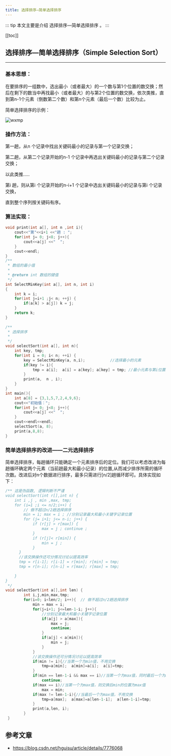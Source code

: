 ```yaml
---
title: 选择排序—简单选择排序
---
```


::: tip
本文主要是介绍 选择排序—简单选择排序 。
:::

[[toc]]



## 选择排序—简单选择排序（Simple Selection Sort）

------

### 基本思想：

在要排序的一组数中，选出最小（或者最大）的一个数与第1个位置的数交换；然后在剩下的数当中再找最小（或者最大）的与第2个位置的数交换，依次类推，直到第n-1个元素（倒数第二个数）和第n个元素（最后一个数）比较为止。

简单选择排序的示例：

 <img class= "zoom-custom-imgs" :src="$withBase('/assets/img/algorithm/sort/comm8/20191021115911286.png')" alt="wxmp">

### 操作方法：

第一趟，从n 个记录中找出关键码最小的记录与第一个记录交换；

第二趟，从第二个记录开始的n-1 个记录中再选出关键码最小的记录与第二个记录交换；

以此类推.....

第i 趟，则从第i 个记录开始的n-i+1 个记录中选出关键码最小的记录与第i 个记录交换，

直到整个序列按关键码有序。

 

### 算法实现：

```cpp
void print(int a[], int n ,int i){
	cout<<"第"<<i+1 <<"趟 : ";
	for(int j= 0; j<8; j++){
		cout<<a[j] <<"  ";
	}
	cout<<endl;
}
/**
 * 数组的最小值
 *
 * @return int 数组的键值
 */
int SelectMinKey(int a[], int n, int i)
{
	int k = i;
	for(int j=i+1 ;j< n; ++j) {
		if(a[k] > a[j]) k = j;
	}
	return k;
}
 
/**
 * 选择排序
 *
 */
void selectSort(int a[], int n){
	int key, tmp;
	for(int i = 0; i< n; ++i) {
		key = SelectMinKey(a, n,i);           //选择最小的元素
		if(key != i){
			tmp = a[i];  a[i] = a[key]; a[key] = tmp; //最小元素与第i位置元素互换
		}
		print(a,  n , i);
	}
}
int main(){
	int a[8] = {3,1,5,7,2,4,9,6};
	cout<<"初始值：";
	for(int j= 0; j<8; j++){
		cout<<a[j] <<"  ";
	}
	cout<<endl<<endl;
	selectSort(a, 8);
	print(a,8,8);
}
```

 

### 简单选择排序的改进——二元选择排序

 

简单选择排序，每趟循环只能确定一个元素排序后的定位。我们可以考虑改进为每趟循环确定两个元素（当前趟最大和最小记录）的位置,从而减少排序所需的循环次数。改进后对n个数据进行排序，最多只需进行[n/2]趟循环即可。具体实现如下：

```cpp
/** 这是伪函数, 逻辑判断不严谨
void selectSort(int r[],int n) {
	int i ,j , min ,max, tmp;
	for (i=1 ;i <= n/2;i++) {  
		// 做不超过n/2趟选择排序 
		min = i; max = i ; //分别记录最大和最小关键字记录位置
		for (j= i+1; j<= n-i; j++) {
			if (r[j] > r[max]) { 
				max = j ; continue ; 
			}  
			if (r[j]< r[min]) { 
				min = j ; 
			}   
	  }  
	  //该交换操作还可分情况讨论以提高效率
	  tmp = r[i-1]; r[i-1] = r[min]; r[min] = tmp;
	  tmp = r[n-i]; r[n-i] = r[max]; r[max] = tmp; 
 
	} 
}
 */
void selectSort(int a[],int len) {
        int i,j,min,max,tmp;  
        for(i=0; i<len/2; i++){  // 做不超过n/2趟选择排序 
            min = max = i;  
            for(j=i+1; j<=len-1-i; j++){  
				//分别记录最大和最小关键字记录位置
                if(a[j] > a[max]){  
                    max = j;  
                    continue;  
                }  
                if(a[j] < a[min]){  
                    min = j;  
                }  
            }  
			//该交换操作还可分情况讨论以提高效率
            if(min != i){//当第一个为min值，不用交换  
                tmp=a[min];  a[min]=a[i];  a[i]=tmp;  
            }  
            if(min == len-1-i && max == i)//当第一个为max值，同时最后一个为min值，不再需要下面操作  
                continue;  
            if(max == i)//当第一个为max值，则交换后min的位置为max值  
                max = min;  
            if(max != len-1-i){//当最后一个为max值，不用交换  
                tmp=a[max];  a[max]=a[len-1-i];  a[len-1-i]=tmp;  
            }
			print(a,len, i);			
        }  
 }
```

 

## 参考文章
* https://blog.csdn.net/hguisu/article/details/7776068